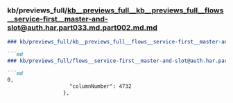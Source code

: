 ### kb/previews_full/kb__previews_full__kb__previews_full__flows__service-first__master-and-slot@auth.har.part033.md.part002.md.md

```md
### kb/previews_full/kb__previews_full__flows__service-first__master-and-slot@auth.har.part033.md.part002.md

```md
### kb/previews_full/flows__service-first__master-and-slot@auth.har.part033.md (part 002)

```md
0,
                    "columnNumber": 4732
                  },
    
```

```

```

```
